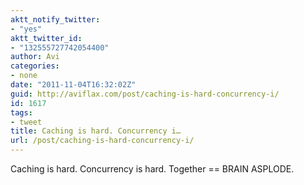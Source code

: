 ```yaml
---
aktt_notify_twitter:
- "yes"
aktt_twitter_id:
- "132555727742054400"
author: Avi
categories:
- none
date: "2011-11-04T16:32:02Z"
guid: http://aviflax.com/post/caching-is-hard-concurrency-i/
id: 1617
tags:
- tweet
title: Caching is hard. Concurrency i…
url: /post/caching-is-hard-concurrency-i/
---
```

Caching is hard. Concurrency is hard. Together == BRAIN ASPLODE.